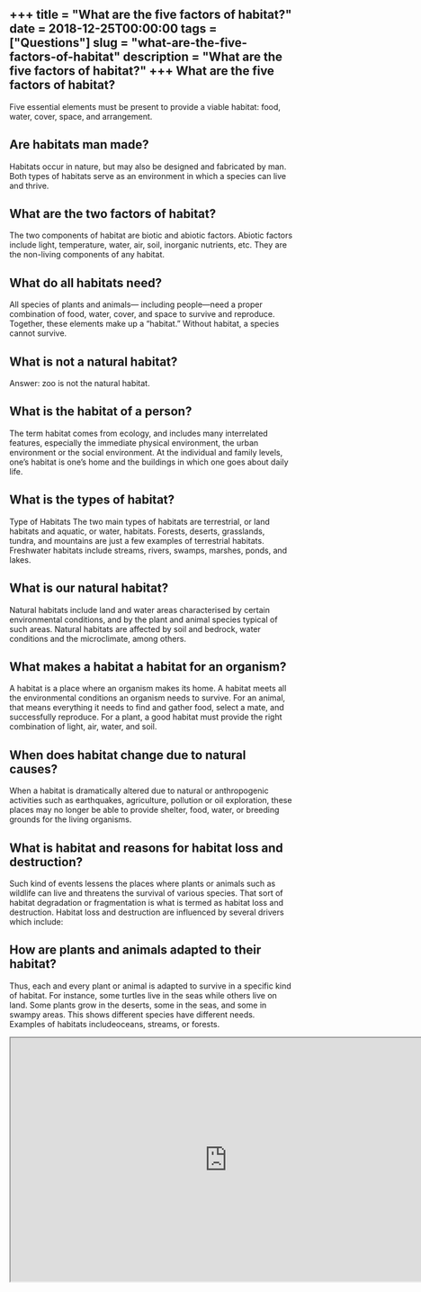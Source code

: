 +++
title = "What are the five factors of habitat?"
date = 2018-12-25T00:00:00
tags = ["Questions"]
slug = "what-are-the-five-factors-of-habitat"
description = "What are the five factors of habitat?"
+++
What are the five factors of habitat?
-------------------------------------

Five essential elements must be present to provide a viable habitat: food, water, cover, space, and arrangement.

Are habitats man made?
----------------------

Habitats occur in nature, but may also be designed and fabricated by man. Both types of habitats serve as an environment in which a species can live and thrive.

What are the two factors of habitat?
------------------------------------

The two components of habitat are biotic and abiotic factors. Abiotic factors include light, temperature, water, air, soil, inorganic nutrients, etc. They are the non-living components of any habitat.

What do all habitats need?
--------------------------

All species of plants and animals— including people—need a proper combination of food, water, cover, and space to survive and reproduce. Together, these elements make up a “habitat.” Without habitat, a species cannot survive.

What is not a natural habitat?
------------------------------

Answer: zoo is not the natural habitat.

What is the habitat of a person?
--------------------------------

The term habitat comes from ecology, and includes many interrelated features, especially the immediate physical environment, the urban environment or the social environment. At the individual and family levels, one’s habitat is one’s home and the buildings in which one goes about daily life.

What is the types of habitat?
-----------------------------

Type of Habitats The two main types of habitats are terrestrial, or land habitats and aquatic, or water, habitats. Forests, deserts, grasslands, tundra, and mountains are just a few examples of terrestrial habitats. Freshwater habitats include streams, rivers, swamps, marshes, ponds, and lakes.

What is our natural habitat?
----------------------------

Natural habitats include land and water areas characterised by certain environmental conditions, and by the plant and animal species typical of such areas. Natural habitats are affected by soil and bedrock, water conditions and the microclimate, among others.

What makes a habitat a habitat for an organism?
-----------------------------------------------

A habitat is a place where an organism makes its home. A habitat meets all the environmental conditions an organism needs to survive. For an animal, that means everything it needs to find and gather food, select a mate, and successfully reproduce. For a plant, a good habitat must provide the right combination of light, air, water, and soil.

When does habitat change due to natural causes?
-----------------------------------------------

When a habitat is dramatically altered due to natural or anthropogenic activities such as earthquakes, agriculture, pollution or oil exploration, these places may no longer be able to provide shelter, food, water, or breeding grounds for the living organisms.

What is habitat and reasons for habitat loss and destruction?
-------------------------------------------------------------

Such kind of events lessens the places where plants or animals such as wildlife can live and threatens the survival of various species. That sort of habitat degradation or fragmentation is what is termed as habitat loss and destruction. Habitat loss and destruction are influenced by several drivers which include:

How are plants and animals adapted to their habitat?
----------------------------------------------------

Thus, each and every plant or animal is adapted to survive in a specific kind of habitat. For instance, some turtles live in the seas while others live on land. Some plants grow in the deserts, some in the seas, and some in swampy areas. This shows different species have different needs. Examples of habitats includeoceans, streams, or forests.

<iframe allow="accelerometer; autoplay; clipboard-write; encrypted-media; gyroscope; picture-in-picture" allowfullscreen="" class="__youtube_prefs__  epyt-is-override  no-lazyload" data-no-lazy="1" data-origheight="433" data-origwidth="770" data-skipgform_ajax_framebjll="" height="433" id="_ytid_15561" loading="lazy" src="https://www.youtube.com/embed/CxrlEajA398?enablejsapi=1&autoplay=0&cc_load_policy=0&cc_lang_pref=&iv_load_policy=1&loop=0&modestbranding=0&rel=1&fs=1&playsinline=0&autohide=2&theme=dark&color=red&controls=1&" title="YouTube player" width="770"></iframe>